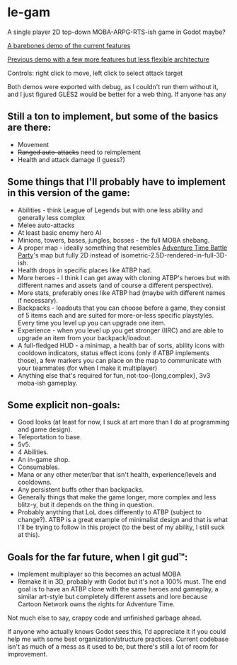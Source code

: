 # le-gam
A single player 2D top-down MOBA-ARPG-RTS-ish game in Godot maybe?

[A barebones demo of the current features](https://kind-allen-64e733.netlify.com/)

[Previous demo with a few more features but less flexible architecture](https://nifty-shockley-f8406d.netlify.com/)

Controls: right click to move, left click to select attack target

Both demos were exported with debug, as I couldn't run them without it, and I just figured GLES2 would be better for a web thing.
If anyone has any

## Still a ton to implement, but some of the basics are there:
 * Movement
 * ~~Ranged auto-attacks~~ need to reimplement
 * Health and attack damage (I guess?)

## Some things that I'll probably have to implement in this version of the game:
 * Abilities - think League of Legends but with one less ability and generally less complex
 * Melee auto-attacks
 * At least basic enemy hero AI
 * Minions, towers, bases, jungles, bosses - the full MOBA shebang.
 * A proper map - ideally something that resembles [Adventure Time Battle Party](https://adventure-time-battle-party.fandom.com/wiki/Adventure_Time_Battle_Party_Wiki)'s map but fully 2D instead of isometric-2.5D-rendered-in-full-3D-ish.
 * Health drops in specific places like ATBP had.
 * More heroes - I think I can get away with cloning ATBP's heroes but with different names and assets (and of course a different perspective).
 * More stats, preferably ones like ATBP had (maybe with different names if necessary).
 * Backpacks - loadouts that you can choose before a game, they consist of 5 items each and are suited for more-or-less specific playstyles. Every time you level up you can upgrade one item.
 * Experience - when you level up you get stronger (IIRC) and are able to upgrade an item from your backpack/loadout.
 * A full-fledged HUD - a minimap, a health bar of sorts, ability icons with cooldown indicators, status effect icons (only if ATBP implements those), a few markers you can place on the map to communicate with your teammates (for when I make it multiplayer)
 * Anything else that's required for fun, not-too-{long,complex}, 3v3 moba-ish gameplay.

## Some explicit non-goals:
 * Good looks (at least for now, I suck at art more than I do at programming and game design).
 * Teleportation to base.
 * 5v5.
 * 4 Abilities.
 * An in-game shop.
 * Consumables.
 * Mana or any other meter/bar that isn't health, experience/levels and cooldowns.
 * Any persistent buffs other than backpacks.
 * Generally things that make the game longer, more complex and less blitz-y, but it depends on the thing in question.
 * Probably anything that LoL does differently to ATBP (subject to change?). ATBP is a great example of minimalist design and that is what I'll be trying to follow in this project (to the best of my ability, I still suck at this).

## Goals for the far future, when I git gud™:
 * Implement multiplayer so this becomes an actual MOBA
 * Remake it in 3D, probably with Godot but it's not a 100% must. The end goal is to have an ATBP clone with the same heroes and gameplay, a similar art-style but completely different assets and lore because Cartoon Network owns the rights for Adventure Time.


Not much else to say, crappy code and unfinished garbage ahead.

If anyone who actually knows Godot sees this, I'd appreciate it if you could help me with some best organization/structure practices.
Current codebase isn't as much of a mess as it used to be, but there's still a lot of room for improvement.
